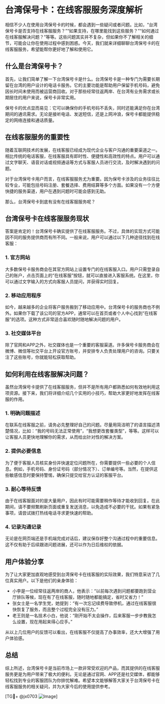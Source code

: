 # 台湾保号卡：在线客服服务深度解析

相信不少人在使用台湾保号卡的时候，都会遇到一些疑问或者问题。比如，“台湾保号卡是否支持在线客服服务？”“如果支持，在哪里能找到这些服务？”“如何通过在线客服解决问题？”等等。这些问题其实并不复杂，但如果你不了解相关的细节，可能会让你在使用过程中感到困惑。今天，我们就来详细聊聊台湾保号卡的在线客服服务，希望能帮你更好地了解和使用它。

## 什么是台湾保号卡？

首先，让我们简单了解一下台湾保号卡是什么。台湾保号卡是一种专门为需要长期留在台湾的用户设计的电话卡服务。它的主要功能是帮助用户保留手机号码，避免因长时间未使用而被运营商回收。对于那些经常往返两岸、在台湾有业务需求或长期居住的用户来说，保号卡非常实用。

保号卡的优点显而易见：它可以确保你的手机号码不丢失，同时还能满足你在台湾期间的通讯需求。无论是接听电话、发送短信，还是上网冲浪，保号卡都能提供稳定的网络连接和通话质量。

## 在线客服服务的重要性

随着互联网技术的发展，在线客服已经成为现代企业与客户沟通的重要渠道之一。相比传统的电话客服，在线客服具有即时性、便捷性和高效性的特点。用户可以通过文字聊天、语音对话或视频通话等方式与客服人员进行交流，及时解决遇到的问题。

对于台湾保号卡用户而言，在线客服服务尤为重要。因为保号卡涉及的业务往往比较专业，可能包括号码注册、套餐选择、费用结算等多个方面。如果没有一个方便快捷的服务渠道，用户在遇到问题时可能会感到无助。

那么，台湾保号卡到底有没有在线客服服务呢？

## 台湾保号卡在线客服服务现状

答案是肯定的！台湾保号卡确实提供了在线客服服务。不过，具体的实现方式可能因不同的服务提供商而有所不同。一般来说，用户可以通过以下几种途径找到在线客服：

### 1. 官方网站
大多数保号卡服务商会在其官方网站上设置专门的在线客服入口。用户只需登录自己的账户，点击页面上的“在线客服”按钮，就可以直接进入客服系统。在这里，你可以通过文字输入的方式向客服人员提问，并获得实时回复。

### 2. 移动应用程序
如今，越来越多的企业将客户服务搬到了移动应用中。台湾保号卡的服务商也不例外。如果你下载了该公司的官方APP，通常可以在首页或者个人中心找到“在线客服”的选项。这种方式非常适合喜欢随时随地解决问题的用户。

### 3. 社交媒体平台
除了官网和APP之外，社交媒体也是一个重要的客服渠道。许多保号卡服务商会在微博、微信等社交平台上开设官方账号，并安排专人负责处理用户的咨询。只要关注了这些账号，你就能轻松获取帮助。

## 如何利用在线客服解决问题？

虽然台湾保号卡提供了在线客服服务，但并不是所有用户都熟悉如何有效地利用这项资源。接下来，我们将详细介绍几个实用的小技巧，帮助大家更好地发挥在线客服的作用。

### 1. 明确问题描述
在联系在线客服之前，请务必先整理好自己的问题。尽量用简洁明了的语言描述清楚情况，比如：“我的号码无法正常使用”，“我想更改套餐类型”，等等。这样可以让客服人员更快地理解你的需求，从而给出针对性的解决方案。

### 2. 提供必要信息
为了便于客服人员核实身份并快速定位问题所在，你需要提供一些必要的个人信息。例如，手机号码、身份证号码（部分情况下）、订单编号等。当然，在提供这些敏感信息时要保持警惕，确保只提交给官方认证的客服平台。

### 3. 耐心等待反馈
由于在线客服面对的是大量用户，因此有时可能需要稍作等待才能收到回复。在此期间，请不要频繁刷新页面或重复发送消息，以免造成不必要的干扰。如果有紧急事项，请尝试拨打热线电话寻求更快速的帮助。

### 4. 记录沟通记录
无论是在网页端还是手机端完成对话后，建议保存好整个沟通过程中的重要信息。这不仅有助于后续跟进问题进展，还可以作为日后维权的依据。

## 用户体验分享

为了让大家更加直观地感受到台湾保号卡在线客服的实际效果，我们特意采访了几位真实用户。以下是他们的亲身体验：

- 小李是一位经常往返两岸的商人，他表示：“以前每次遇到问题都要跑到营业厅排队等候，现在有了在线客服，随时随地都能搞定，省时又省力！”
- 张女士是一名学生党，她提到：“有一次忘记续费导致停机，通过在线客服很快恢复了服务，而且整个过程完全没有压力。”
- 老王则是一名技术小白，他说：“刚开始不太会操作，后来客服一步步教我怎么设置，现在用起来得心应手。”

从以上几位用户的反馈可以看出，在线客服不仅提高了办事效率，还大大增强了用户体验感。

## 总结

综上所述，台湾保号卡是当前市场上一款非常受欢迎的产品，而其提供的在线客服服务更是为用户带来了极大的便利。无论是通过官网、APP还是社交媒体，都能够轻松找到专业的客服团队为你排忧解难。希望本文能够解答大家关于台湾保号卡在线客服服务的相关疑问，并为大家今后的使用提供参考。

[TG💪+ @jx0703 ![Image](https://github.com/user-attachments/assets/dbca1d08-cadb-493c-b0ec-ad6f7a83f270)]